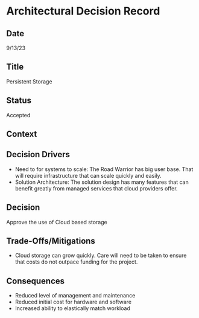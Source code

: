# Architectural Decision Record
## Date
9/13/23 

## Title
Persistent Storage

## Status
Accepted

## Context 


## Decision Drivers
- Need to for systems to scale: The Road Warrior has big user base. That will require infrastructure that can scale quickly and easily.
- Solution Architecture: The solution design has many features that can benefit greatly from managed services that cloud providers offer.

## Decision
Approve the use of Cloud based storage

## Trade-Offs/Mitigations
- Cloud storage can grow quickly. Care will need to be taken to ensure that costs do not outpace funding for the project.

## Consequences
- Reduced level of management and maintenance
- Reduced initial cost for hardware and software
- Increased ability to elastically match workload
